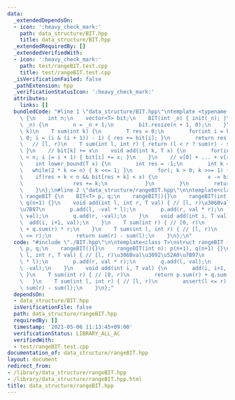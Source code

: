 ```yaml
---
data:
  _extendedDependsOn:
  - icon: ':heavy_check_mark:'
    path: data_structure/BIT.hpp
    title: data_structure/BIT.hpp
  _extendedRequiredBy: []
  _extendedVerifiedWith:
  - icon: ':heavy_check_mark:'
    path: test/rangeBIT.test.cpp
    title: test/rangeBIT.test.cpp
  _isVerificationFailed: false
  _pathExtension: hpp
  _verificationStatusIcon: ':heavy_check_mark:'
  attributes:
    links: []
  bundledCode: "#line 1 \"data_structure/BIT.hpp\"\ntemplate <typename T> struct BIT\
    \ {\n    int n;\n    vector<T> bit;\n    BIT(int _n) { init(_n); }\n    void init(int\
    \ _n) {\n        n = _n + 1;\n        bit.resize(n + 1, 0);\n    }\n    // [0,\
    \ k)\n    T sum(int k) {\n        T res = 0;\n        for(int i = k - 1; i >=\
    \ 0; i = (i & (i + 1)) - 1) { res += bit[i]; }\n        return res;\n    }\n \
    \   // [l, r)\n    T sum(int l, int r) { return (l < r ? sum(r) - sum(l) : 0);\
    \ }\n    // bit[k] += x\n    void add(int k, T x) {\n        for(int i = k; i\
    \ < n; i |= i + 1) { bit[i] += x; }\n    }\n    // v[0] + ... + v[res] >= x\n\
    \    int lower_bound(T x) {\n        int res = -1;\n        int k = 1;\n     \
    \   while(2 * k <= n) { k <<= 1; }\n        for(; k > 0; k >>= 1) {\n        \
    \    if(res + k < n && bit[res + k] < x) {\n                x -= bit[res + k];\n\
    \                res += k;\n            }\n        }\n        return res + 1;\n\
    \    }\n};\n#line 2 \"data_structure/rangeBIT.hpp\"\n\ntemplate<class T>\nstruct\
    \ rangeBIT {\n    BIT<T> p, q;\n    rangeBIT(){}\n    rangeBIT(int n): p(n+1),\
    \ q(n+1) {}\n    void add(int l, int r, T val) { // [l, r)\u306Bval\u3092\u52A0\
    \u7B97\n        p.add(l, -val * l);\n        p.add(r, val * r);\n        q.add(l,\
    \ val);\n        q.add(r, -val);\n    }\n    void add(int i, T val) {\n      \
    \  add(i, i+1, val);\n    }\n    T sum(int r) { // [0, r)\n        return p.sum(r)\
    \ + q.sum(r) * r;\n    }\n    T sum(int l, int r) { // [l, r)\n        assert(l\
    \ <= r);\n        return sum(r) - sum(l);\n    }\n};\n"
  code: "#include \"./BIT.hpp\"\n\ntemplate<class T>\nstruct rangeBIT {\n    BIT<T>\
    \ p, q;\n    rangeBIT(){}\n    rangeBIT(int n): p(n+1), q(n+1) {}\n    void add(int\
    \ l, int r, T val) { // [l, r)\u306Bval\u3092\u52A0\u7B97\n        p.add(l, -val\
    \ * l);\n        p.add(r, val * r);\n        q.add(l, val);\n        q.add(r,\
    \ -val);\n    }\n    void add(int i, T val) {\n        add(i, i+1, val);\n   \
    \ }\n    T sum(int r) { // [0, r)\n        return p.sum(r) + q.sum(r) * r;\n \
    \   }\n    T sum(int l, int r) { // [l, r)\n        assert(l <= r);\n        return\
    \ sum(r) - sum(l);\n    }\n};"
  dependsOn:
  - data_structure/BIT.hpp
  isVerificationFile: false
  path: data_structure/rangeBIT.hpp
  requiredBy: []
  timestamp: '2021-05-06 11:13:45+09:00'
  verificationStatus: LIBRARY_ALL_AC
  verifiedWith:
  - test/rangeBIT.test.cpp
documentation_of: data_structure/rangeBIT.hpp
layout: document
redirect_from:
- /library/data_structure/rangeBIT.hpp
- /library/data_structure/rangeBIT.hpp.html
title: data_structure/rangeBIT.hpp
---
```

